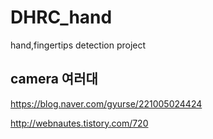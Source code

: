 # DHRC_hand
hand,fingertips detection project

## camera 여러대
https://blog.naver.com/gyurse/221005024424


http://webnautes.tistory.com/720

